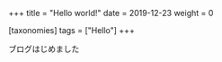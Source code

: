 +++
title = "Hello world!"
date = 2019-12-23
weight = 0

[taxonomies]
tags = ["Hello"]
+++

ブログはじめました